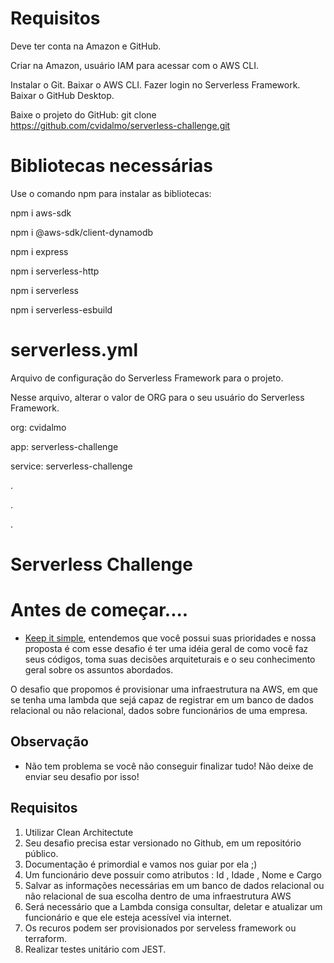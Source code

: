 
# Requisitos

Deve ter conta na Amazon e GitHub.

Criar na Amazon, usuário IAM para acessar com o AWS CLI.

Instalar o Git.
Baixar o AWS CLI.
Fazer login no Serverless Framework.
Baixar o GitHub Desktop.

Baixe o projeto do GitHub:
git clone https://github.com/cvidalmo/serverless-challenge.git

# Bibliotecas necessárias
Use o comando npm para instalar as bibliotecas:

npm i aws-sdk

npm i @aws-sdk/client-dynamodb

npm i express

npm i serverless-http

npm i serverless

npm i serverless-esbuild


# serverless.yml
Arquivo de configuração do Serverless Framework para o projeto.

Nesse arquivo, alterar o valor de ORG para o seu usuário do Serverless Framework.

org: cvidalmo

app: serverless-challenge

service: serverless-challenge

.

.

.

#


# Serverless Challenge

# Antes de começar....

- [Keep it simple](https://pt.wikipedia.org/wiki/Princ%C3%ADpio_KISS), entendemos que você possui suas prioridades e nossa proposta é com esse desafio é ter uma idéia geral de como você faz seus códigos, toma suas decisões arquiteturais e o seu conhecimento geral sobre os assuntos abordados.

O desafio que propomos é provisionar uma infraestrutura na AWS, em que se tenha uma lambda que sejá capaz de registrar em um banco de dados relacional ou não relacional, dados sobre funcionários de uma empresa.

## Observação
- Não tem problema se você não conseguir finalizar tudo! Não deixe de enviar seu desafio por isso!

## Requisitos
 1. Utilizar Clean Architectute
 2. Seu desafio precisa estar versionado no Github, em um repositório público.
 3. Documentação é primordial e vamos nos guiar por ela ;)
 4. Um funcionário deve possuir como atributos : Id , Idade , Nome e Cargo<br/>
 5. Salvar as informações necessárias em um banco de dados relacional ou não relacional de sua escolha dentro de uma infraestrutura AWS<br/>
 6. Será necessário que a Lambda consiga consultar, deletar e atualizar um funcionário e que ele esteja acessível via internet.<br/>
 7. Os recuros podem ser provisionados por serveless framework ou terraform.
 8. Realizar testes unitário com JEST.

